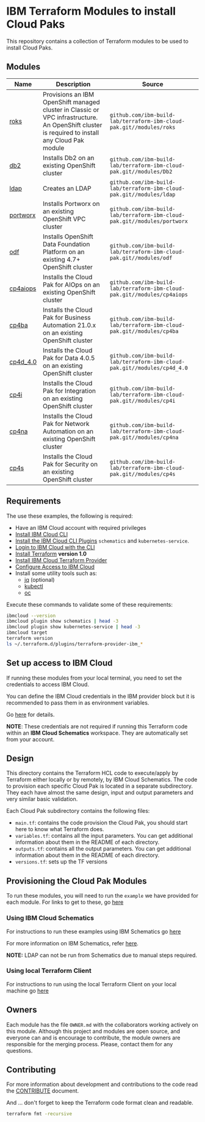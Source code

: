 # IBM Terraform Modules to install Cloud Paks

This repository contains a collection of Terraform modules to be used to install Cloud Paks.

## Modules

| Name    | Description                                                                                      | Source                                                                  |
| ------- | ------------------------------------------------------------------------------------------------ | ----------------------------------------------------------------------- |
| [roks](https://github.com/ibm-build-lab/terraform-ibm-cloud-pak/tree/main/modules/roks/)    | Provisions an IBM OpenShift managed cluster in Classic or VPC infrastructure. An OpenShift cluster is required to install any Cloud Pak module | `github.com/ibm-build-lab/terraform-ibm-cloud-pak.git//modules/roks`    |
| [db2](https://github.com/ibm-build-lab/terraform-ibm-cloud-pak/tree/main/modules/Db2)  | Installs Db2 on an existing OpenShift cluster                          | `github.com/ibm-build-lab/terraform-ibm-cloud-pak.git//modules/Db2`  |
| [ldap](https://github.com/ibm-build-lab/terraform-ibm-cloud-pak/tree/main/modules/ldap)  | Creates an LDAP                           | `github.com/ibm-build-lab/terraform-ibm-cloud-pak.git//modules/ldap`  |
| [portworx](https://github.com/ibm-build-lab/terraform-ibm-cloud-pak/tree/main/modules/portworx)  | Installs Portworx on an existing OpenShift VPC cluster                          | `github.com/ibm-build-lab/terraform-ibm-cloud-pak.git//modules/portworx`  |
| [odf](https://github.com/ibm-build-lab/terraform-ibm-cloud-pak/tree/main/modules/odf)  | Installs OpenShift Data Foundation Platform on an existing 4.7+ OpenShift cluster                          | `github.com/ibm-build-lab/terraform-ibm-cloud-pak.git//modules/odf`  |
| [cp4aiops](https://github.com/ibm-build-lab/terraform-ibm-cloud-pak/tree/main/modules/cp4aiops)  | Installs the Cloud Pak for AIOps on an existing OpenShift cluster                          | `github.com/ibm-build-lab/terraform-ibm-cloud-pak.git//modules/cp4aiops`  |
| [cp4ba](https://github.com/ibm-build-lab/terraform-ibm-cloud-pak/tree/main/modules/cp4ba)  | Installs the Cloud Pak for Business Automation 21.0.x on an existing OpenShift cluster                          | `github.com/ibm-build-lab/terraform-ibm-cloud-pak.git//modules/cp4ba`  |
| [cp4d_4.0](https://github.com/ibm-build-lab/terraform-ibm-cloud-pak/tree/main/modules/cp4d_4.0) | Installs the Cloud Pak for Data 4.0.5 on an existing OpenShift cluster                                 | `github.com/ibm-build-lab/terraform-ibm-cloud-pak.git//modules/cp4d_4.0` |
| [cp4i](https://github.com/ibm-build-lab/terraform-ibm-cloud-pak/tree/main/modules/cp4i)  | Installs the Cloud Pak for Integration on an existing OpenShift cluster                          | `github.com/ibm-build-lab/terraform-ibm-cloud-pak.git//modules/cp4i`  |
| [cp4na](https://github.com/ibm-build-lab/terraform-ibm-cloud-pak/tree/main/modules/cp4na)  | Installs the Cloud Pak for Network Automation on an existing OpenShift cluster                          | `github.com/ibm-build-lab/terraform-ibm-cloud-pak.git//modules/cp4na`  |
| [cp4s](https://github.com/ibm-build-lab/terraform-ibm-cloud-pak/tree/main/modules/cp4s)  | Installs the Cloud Pak for Security on an existing OpenShift cluster                          | `github.com/ibm-build-lab/terraform-ibm-cloud-pak.git//modules/cp4s`  |

## Requirements

The use these examples, the following is required:

- Have an IBM Cloud account with required privileges
- [Install IBM Cloud CLI](https://ibm.github.io/cloud-enterprise-examples/iac/setup-environment#install-ibm-cloud-cli)
- [Install the IBM Cloud CLI Plugins](https://ibm.github.io/cloud-enterprise-examples/iac/setup-environment#ibm-cloud-cli-plugins) `schematics` and `kubernetes-service`.
- [Login to IBM Cloud with the CLI](https://ibm.github.io/cloud-enterprise-examples/iac/setup-environment#login-to-ibm-cloud)
- [Install Terraform](https://ibm.github.io/cloud-enterprise-examples/iac/setup-environment#install-terraform) **version 1.0**
- [Install IBM Cloud Terraform Provider](https://ibm.github.io/cloud-enterprise-examples/iac/setup-environment#configure-access-to-ibm-cloud)
- [Configure Access to IBM Cloud](#configure-access-to-ibm-cloud)
- Install some utility tools such as:
  - [jq](https://stedolan.github.io/jq/download/) (optional)
  - [kubectl](https://kubernetes.io/docs/tasks/tools/install-kubectl/)
  - [oc](https://docs.openshift.com/container-platform/3.6/cli_reference/get_started_cli.html)

Execute these commands to validate some of these requirements:

```bash
ibmcloud --version
ibmcloud plugin show schematics | head -3
ibmcloud plugin show kubernetes-service | head -3
ibmcloud target
terraform version
ls ~/.terraform.d/plugins/terraform-provider-ibm_*
```

## Set up access to IBM Cloud

If running these modules from your local terminal, you need to set the credentials to access IBM Cloud.

You can define the IBM Cloud credentials in the IBM provider block but it is recommended to pass them in as environment variables.

Go [here](./CREDENTIALS.md) for details.

**NOTE**: These credentials are not required if running this Terraform code within an **IBM Cloud Schematics** workspace. They are automatically set from your account.


## Design

This directory contains the Terraform HCL code to execute/apply by Terraform either locally or by remotely, by IBM Cloud Schematics. The code to provision each specific Cloud Pak is located in a separate subdirectory. They each have almost the same design, input and output parameters and very similar basic validation.

Each Cloud Pak subdirectory contains the following files:

- `main.tf`: contains the code provision the Cloud Pak, you should start here to know what Terraform does.
- `variables.tf`: contains all the input parameters. You can get additional information about them in the README of each directory.
- `outputs.tf`: contains all the output parameters. You can get additional information about them in the README of each directory.
- `versions.tf`: sets up the TF versions

## Provisioning the Cloud Pak Modules

To run these modules, you will need to run the `example` we have provided for each module.  For links to get to these, go [here](../examples)

### Using IBM Cloud Schematics

For instructions to run these examples using IBM Schematics go [here](./Using_Schematics.md)

For more information on IBM Schematics, refer [here](https://cloud.ibm.com/docs/schematics?topic=schematics-get-started-terraform).

**NOTE:** LDAP can not be run from Schematics due to manual steps required.

### Using local Terraform Client

For instructions to run using the local Terraform Client on your local machine go [here](./Using_Terraform.md)

## Owners

Each module has the file `OWNER.md` with the collaborators working actively on this module. Although this project and modules are open source, and everyone can and is encourage to contribute, the module owners are responsible for the merging process. Please, contact them for any questions.

## Contributing

For more information about development and contributions to the code read the [CONTRIBUTE](./CONTRIBUTE.md) document.

And ... don't forget to keep the Terraform code format clean and readable.

```bash
terraform fmt -recursive
```
